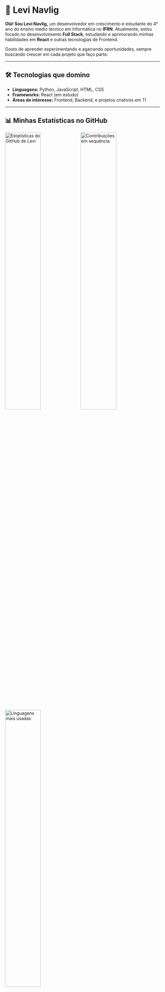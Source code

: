 # 🚀 Levi Navlig  

**Olá! Sou Levi Navlig,** um desenvolvedor em crescimento e estudante do 4° ano do ensino médio técnico em Informática no **IFRN**. Atualmente, estou focado no desenvolvimento **Full Stack**, estudando e aprimorando minhas habilidades em **React** e outras tecnologias de Frontend.  

Gosto de aprender experimentando e agarrando oportunidades, sempre buscando crescer em cada projeto que faço parte.  

---

## 🛠️ **Tecnologias que domino**  
- **Linguagens:** Python, JavaScript, HTML, CSS  
- **Frameworks:** React (em estudo)  
- **Áreas de interesse:** Frontend, Backend, e projetos criativos em TI  

---

## 📊 **Minhas Estatísticas no GitHub**  

<img src="https://github-readme-stats.vercel.app/api?username=levi-navlig&show_icons=true&theme=radical" alt="Estatísticas do GitHub de Levi" width="48%" />  
<img src="https://streak-stats.demolab.com?user=levi-navlig&theme=radical" alt="Contribuições em sequência" width="48%" />  

<img src="https://github-readme-stats.vercel.app/api/top-langs/?username=levi-navlig&layout=compact&theme=radical" alt="Linguagens mais usadas" width="48%" />  

---

## 🌟 **Vamos nos conectar!**  

🌐 **Me encontre nas redes sociais:**  
[![LinkedIn](https://img.shields.io/badge/LinkedIn-0077B5?style=for-the-badge&logo=linkedin&logoColor=white)](https://linkedin.com/in/levi-navlig)  
[![Instagram](https://img.shields.io/badge/Instagram-E4405F?style=for-the-badge&logo=instagram&logoColor=white)](https://instagram.com/navlig_levi)  
[![Discord](https://img.shields.io/badge/Discord-7289DA?style=for-the-badge&logo=discord&logoColor=white)](https://discord.com/invite/seu-link)  

📫 **Entre em contato:**  
- Email: *levinavlig1227@gmail.com*  

---

## 🎯 **Convite**  
Sou apaixonado por colaboração e aprendizado. Sinta-se à vontade para explorar meus repositórios, contribuir ou apenas trocar ideias. Sempre aberto para novas conexões e parcerias!  

**Obrigado por visitar meu perfil!**  

<!--
- Caso queira mais personalização, acesse os geradores:  
  - [GitHub Readme Stats](https://github.com/anuraghazra/github-readme-stats)  
  - [GitHub Streak Stats](https://github.com/denvercoder1/github-readme-streak-stats)  

- 🔭 I’m currently working on ...
- 🌱 I’m currently learning ...
- 👯 I’m looking to collaborate on ...
- 🤔 I’m looking for help with ...
- 💬 Ask me about ...
- 📫 How to reach me: ...
- 😄 Pronouns: ...
- ⚡ Fun fact: ...
-->
